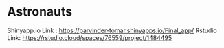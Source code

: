 # Astronauts
Shinyapp.io Link : https://parvinder-tomar.shinyapps.io/Final_app/
Rstudio Link: https://rstudio.cloud/spaces/76559/project/1484495
